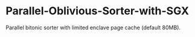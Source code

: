 # Parallel-Oblivious-Sorter-with-SGX
Parallel bitonic sorter with limited enclave page cache (default 80MB). 
